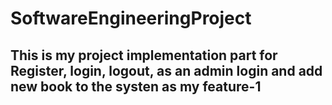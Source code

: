 # SoftwareEngineeringProject

## This is my project implementation part for Register, login, logout, as an admin login and add new book to the systen as my feature-1
